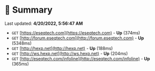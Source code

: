 # 📖 Summary
Last updated: **4/20/2022, 5:56:47 AM**

- `GET` [https://eseqtech.com](https://eseqtech.com) - **Up** (374ms)
- `GET` [http://forum.eseqtech.com](http://forum.eseqtech.com) - **Up** (5348ms)
- `GET` [http://hexp.net](http://hexp.net) - **Up** (188ms)
- `GET` [http://ws.hexp.net](http://ws.hexp.net) - **Up** (204ms)
- `GET` [http://eseqtech.com/infoline](http://eseqtech.com/infoline) - **Up** (365ms)
